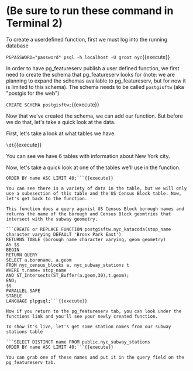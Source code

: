 # (Be sure to run these command in Terminal 2)

To create a userdefined function, first we must log into the running database

```PGPASSWORD="password" psql -h localhost -U groot nyc```{{execute}}



In order to have pg_featureserv publish a user defined function, we first need to create the schema that pg_featureserv looks for (note: we are planning to expand the schemas available to pg_featureserv, but for now it is limited to this schema). The schema needs to be called ```postgisftw``` (aka "postgis for the web")

```CREATE SCHEMA postgisftw;```{{execute}}

Now that we've created the schema, we can add our function. But before we do that, let's take a quick look at the data. 

First, let's take a look at what tables we have.

```\dt```{{execute}}

You can see we have 6 tables with information about New York city.

Now, let's take a quick look at one of the tables we'll use in the function.

```SELECT DISTINCT * FROM public.nyc_subway_stations
ORDER BY name ASC LIMIT 40;```{{execute}}

You can see there is a variety of data in the table, but we will only use a subesection of this table and the US Census Block table. Now, let's get back to the function. 

This function does a query aganist US Census Block borough names and returns the name of the borough and Census Block geomtries that intersect with the subway geometry.

```CREATE or REPLACE FUNCTION postgisftw.nyc_katacoda(stop_name character varying DEFAULT 'Bronx Park East')
RETURNS TABLE (borough_name character varying, geom geometry)
AS $$
BEGIN
RETURN QUERY
SELECT a.boroname, a.geom 
FROM nyc_census_blocks a, nyc_subway_stations t
WHERE t.name= stop_name
AND ST_Intersects(ST_Buffer(a.geom,30),t.geom);
END;
$$
PARALLEL SAFE
STABLE
LANGUAGE plpgsql;```{{execute}}

Now if you return to the pg_featureserv tab, you can look under the functions link and you'll see your newly created function.

To show it's live, let's get some station names from our subway stations table

```SELECT DISTINCT name FROM public.nyc_subway_stations
ORDER BY name ASC LIMIT 40;```{{execute}}

You can grab one of these names and put it in the query field on the pg_featureserv tab.

